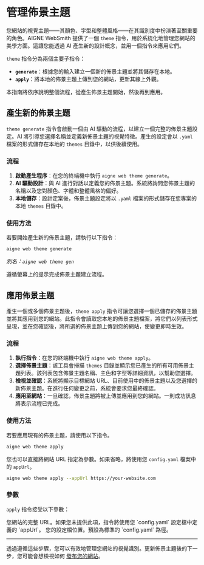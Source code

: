 # 管理佈景主題

您網站的視覺主題——其顏色、字型和整體風格——在其識別度中扮演著至關重要的角色。AIGNE WebSmith 提供了一個 `theme` 指令，用於系統化地管理您網站的美學方面。這讓您能透過 AI 產生新的設計概念，並用一個指令來應用它們。

`theme` 指令分為兩個主要子指令：
*   **`generate`**：根據您的輸入建立一個新的佈景主題並將其儲存在本地。
*   **`apply`**：將本地的佈景主題上傳到您的網站，更新其線上外觀。

本指南將依序說明整個流程，從產生佈景主題開始，然後再到應用。

## 產生新的佈景主題

`theme generate` 指令會啟動一個由 AI 驅動的流程，以建立一個完整的佈景主題設定。AI 將引導您選擇名稱並定義新佈景主題的視覺特徵。產生的設定會以 `.yaml` 檔案的形式儲存在本地的 `themes` 目錄中，以供後續使用。

### 流程

1.  **啟動產生程序**：在您的終端機中執行 `aigne web theme generate`。
2.  **AI 驅動設計**：與 AI 進行對話以定義您的佈景主題。系統將詢問您佈景主題的名稱以及您對顏色、字體和整體風格的偏好。
3.  **本地儲存**：設計定案後，佈景主題設定將以 `.yaml` 檔案的形式儲存在您專案的本地 `themes` 目錄中。

### 使用方法

若要開始產生新的佈景主題，請執行以下指令：

```sh
aigne web theme generate
```
*別名：`aigne web theme gen`*

遵循螢幕上的提示完成佈景主題建立流程。

## 應用佈景主題

產生一個或多個佈景主題後，`theme apply` 指令可讓您選擇一個已儲存的佈景主題並將其應用到您的網站。此指令會讀取您本地的佈景主題檔案，將它們以列表形式呈現，並在您確認後，將所選的佈景主題上傳到您的網站，使變更即時生效。

### 流程

1.  **執行指令**：在您的終端機中執行 `aigne web theme apply`。
2.  **選擇佈景主題**：該工具會掃描 `themes` 目錄並顯示您已產生的所有可用佈景主題列表。該列表包含佈景主題名稱、主色和字型等詳細資訊，以幫助您選擇。
3.  **檢視並確認**：系統將顯示目標網站 URL、目前使用中的佈景主題以及您選擇的新佈景主題。在進行任何變更之前，系統會要求您最終確認。
4.  **應用至網站**：一旦確認，佈景主題將被上傳並應用到您的網站。一則成功訊息將表示流程已完成。

### 使用方法

若要應用現有的佈景主題，請使用以下指令。

```sh
aigne web theme apply
```

您也可以直接將網站 URL 指定為參數。如果省略，將使用您 `config.yaml` 檔案中的 `appUrl`。

```sh
aigne web theme apply --appUrl https://your-website.com
```

### 參數

`apply` 指令接受以下參數：

<x-field-group>
  <x-field data-name="appUrl" data-type="string" data-required="false">
    <x-field-desc markdown>您網站的完整 URL。如果您未提供此項，指令將使用您 `config.yaml` 設定檔中定義的 `appUrl`。</x-field-desc>
  </x-field>
  <x-field data-name="config" data-type="string" data-required="false">
    <x-field-desc markdown>您的設定檔位置。預設為標準的 `config.yaml` 路徑。</x-field-desc>
  </x-field>
</x-field-group>

---

透過遵循這些步驟，您可以有效地管理您網站的視覺識別。更新佈景主題後的下一步，您可能會想檢視如何 [發布您的網站](./core-tasks-publishing-your-website.md)。